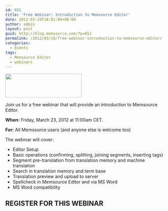 ```yaml
---
id: 651
title: 'Free Webinar: Introduction to Memsource Editor'
date: 2012-03-19T18:01:04+00:00
author: admin
layout: post
guid: http://blog.memsource.com/?p=651
permalink: /2012/03/19/free-webinar-introduction-to-memsource-editor/
categories:
  - Events
tags:
  - Memsource Editor
  - webinars
---
```

<img class="  wp-image-652 alignleft" title="Memsource Editor" src="/wp-content/uploads/2012/03/MemSource-Editor-300x94.png" alt="" width="240" height="75" /></a>

Join us for a free webinar that will provide an introduction to Memsource Editor.

**When:** Friday, March 23, 2012 at 11:00am CET.

**For:** All Memsource users (and anyone else is welcome too)<!--more-->

The webinar will cover:

  * Editor Setup
  * Basic operations (confirming, splitting, joining segments, inserting tags)
  * Segment pre-translation from translation memory and machine translation
  * Search in translation memory and term base
  * Translation preview and upload to server
  * Spellcheck in Memsource Editor and via MS Word
  * MS Word compatibility

## REGISTER FOR THIS WEBINAR